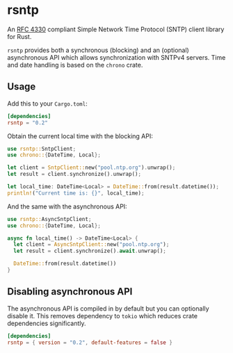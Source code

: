 # rsntp

An [RFC 4330](https://tools.ietf.org/html/rfc4330) compliant Simple Network Time Protocol (SNTP) client
library for Rust.

`rsntp` provides both a synchronous (blocking) and an (optional) asynchronous API which allows
synchronization with SNTPv4 servers. Time and date handling is based on the `chrono` crate.


## Usage

Add this to your `Cargo.toml`:

```toml
[dependencies]
rsntp = "0.2"
```

Obtain the current local time with the blocking API:

```rust
use rsntp::SntpClient;
use chrono::{DateTime, Local};

let client = SntpClient::new("pool.ntp.org").unwrap();
let result = client.synchronize().unwrap();

let local_time: DateTime<Local> = DateTime::from(result.datetime());
println!("Current time is: {}", local_time);
```

And the same with the asynchronous API:

```rust
use rsntp::AsyncSntpClient;
use chrono::{DateTime, Local};

async fn local_time() -> DateTime<Local> {
  let client = AsyncSntpClient::new("pool.ntp.org");
  let result = client.synchronize().await.unwrap();

  DateTime::from(result.datetime())
}
```

## Disabling asynchronous API

The asynchronous API is compiled in by default but you can optionally disable it. This removes
dependency to `tokio` which reduces crate dependencies significantly.

```toml
[dependencies]
rsntp = { version = "0.2", default-features = false }
```
